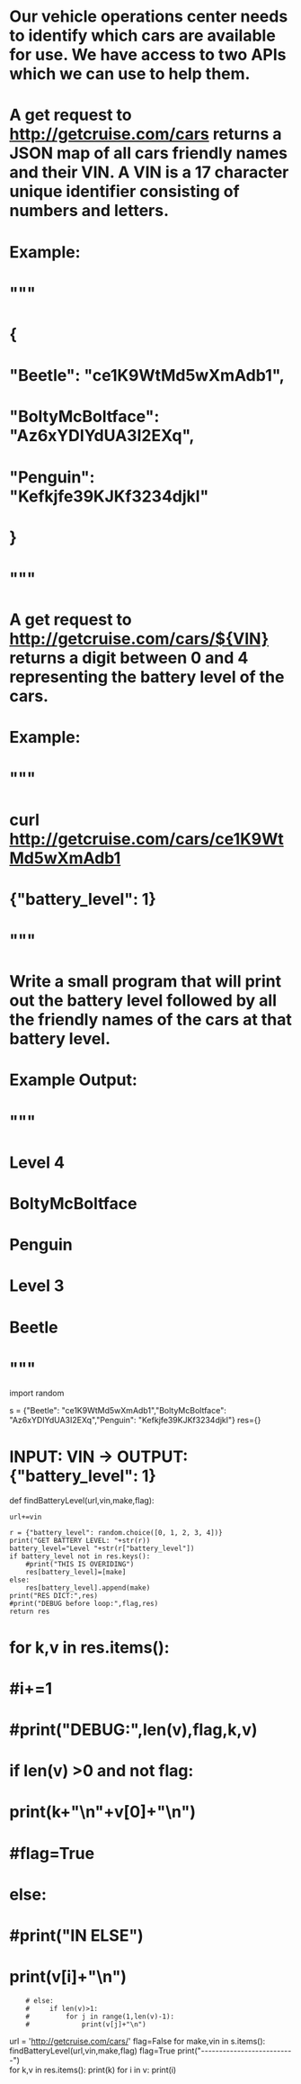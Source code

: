 # Our vehicle operations center needs to identify which cars are available for use.  We have access to two APIs which we can use to help them.  

# A get request to http://getcruise.com/cars returns a JSON map of all cars friendly names and their VIN.  A VIN is a 17 character unique identifier consisting of numbers and letters.

# Example:

# """
# {
#     "Beetle": "ce1K9WtMd5wXmAdb1",
#     "BoltyMcBoltface": "Az6xYDIYdUA3I2EXq",
#     "Penguin": "Kefkjfe39KJKf3234djkl"
# }
# """

# A get request to http://getcruise.com/cars/${VIN} returns a digit between 0 and 4 representing the battery level of the cars.

# Example:

# """
# curl http://getcruise.com/cars/ce1K9WtMd5wXmAdb1
# {"battery_level": 1}
# """

# Write a small program that will print out the battery level followed by all the friendly names of the cars at that battery level.

# Example Output:

# """
# Level 4
# BoltyMcBoltface
# Penguin
#
# Level 3
# Beetle
# """

import random

s = {"Beetle": "ce1K9WtMd5wXmAdb1","BoltyMcBoltface": "Az6xYDIYdUA3I2EXq","Penguin": "Kefkjfe39KJKf3234djkl"} 
res={}

# INPUT: VIN -> OUTPUT: {"battery_level": 1}

def findBatteryLevel(url,vin,make,flag):
    
    url+=vin
    
    r = {"battery_level": random.choice([0, 1, 2, 3, 4])}
    print("GET BATTERY LEVEL: "+str(r))
    battery_level="Level "+str(r["battery_level"])
    if battery_level not in res.keys():
        #print("THIS IS OVERIDING")
        res[battery_level]=[make]
    else:
        res[battery_level].append(make)
    print("RES DICT:",res)
    #print("DEBUG before loop:",flag,res)
    return res
#     for k,v in res.items():
#             #i+=1
#             #print("DEBUG:",len(v),flag,k,v)
#         if len(v) >0 and not flag:
#             print(k+"\n"+v[0]+"\n")
#                 #flag=True
                
#         else:
#                 #print("IN ELSE")
#             print(v[i]+"\n")
        # else:
        #     if len(v)>1:
        #         for j in range(1,len(v)-1):
        #             print(v[j]+"\n")

    
   
    

url = 'http://getcruise.com/cars/'
flag=False
for make,vin in s.items():
    findBatteryLevel(url,vin,make,flag)
    flag=True
print("--------------------------")      
for k,v in res.items():
    print(k)
    for i in v:
        print(i)

